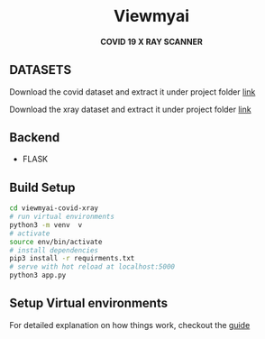 <h1 align="center">
  <br>
  <br>
  Viewmyai
  <br>
</h1>

<h4 align="center">COVID 19 X RAY SCANNER

## DATASETS
  Download the covid dataset and extract it under project folder [link](https://drive.google.com/file/d/1iCdBP6F7xfqQH77eeclTRkOimMRjv237/view?usp=sharing)
  
 Download the xray dataset and extract it under project folder [link](https://drive.google.com/file/d/1lLNaiPtQwMDvn2ON_7dZRX8XiQRqTW6C/view?usp=sharing)
## Backend
   - FLASK

## Build Setup

``` bash
cd viewmyai-covid-xray
# run virtual environments
python3 -m venv  v
# activate
source env/bin/activate
# install dependencies
pip3 install -r requirments.txt
# serve with hot reload at localhost:5000
python3 app.py 


```

## Setup Virtual environments
For detailed explanation on how things work, checkout the [guide](https://docs.python.org/3/library/venv.html)

